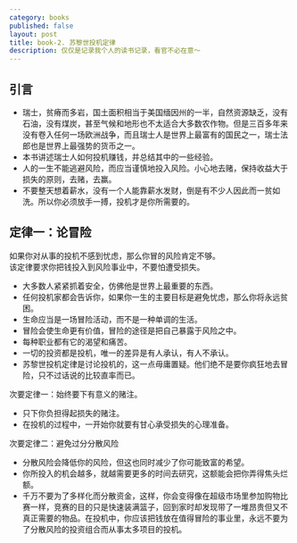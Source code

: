 ```yaml
---
category: books
published: false
layout: post
title: book-2. 苏黎世投机定律
description: 仅仅是记录我个人的读书记录，看官不必在意～
---  
```


## 
## 引言    

- 瑞士，贫瘠而多岩，国土面积相当于美国缅因州的一半，自然资源缺乏，没有石油，没有煤炭，甚至气候和地形也不太适合大多数农作物。但是三百多年来没有卷入任何一场欧洲战争，而且瑞士人是世界上最富有的国民之一，瑞士法郎也是世界上最强势的货币之一。
- 本书讲述瑞士人如何投机赚钱，并总结其中的一些经验。
- 人的一生不能逃避风险，而应当谨慎地投入风险。小心地去赌，保持收益大于损失的原则，去赌，去赢。
- 不要整天想着薪水，没有一个人能靠薪水发财，倒是有不少人因此而一贫如洗。所以你必须放手一搏，投机才是你所需要的。

## 定律一：论冒险 

如果你对从事的投机不感到忧虑，那么你冒的风险肯定不够。  
该定律要求你把钱投入到风险事业中，不要怕遭受损失。

- 大多数人紧紧抓着安全，仿佛他是世界上最重要的东西。
- 任何投机家都会告诉你，如果你一生的主要目标是避免忧虑，那么你将永远贫困。
- 生命应当是一场冒险活动，而不是一种单调的生活。
- 冒险会使生命更有价值，冒险的途径是把自己暴露于风险之中。
- 每种职业都有它的渴望和痛苦。
- 一切的投资都是投机，唯一的差异是有人承认，有人不承认。
- 苏黎世投机定律是讨论投机的，这一点毋庸置疑。他们绝不是要你疯狂地去冒险，只不过话说的比较直率而已。

次要定律一：始终要下有意义的赌注。

- 只下你负担得起损失的赌注。
- 在投机的过程中，一开始你就要有甘心承受损失的心理准备。

次要定律二：避免过分分散风险

- 分散风险会降低你的风险，但这也同时减少了你可能致富的希望。
- 你所投入的机会越多，就越需要更多的时间去研究，这额能会把你弄得焦头烂额。
- 千万不要为了多样化而分散资金，这样，你会变得像在超级市场里参加购物比赛一样，竞赛的目的只是快速装满篮子，回到家时却发现带了一堆昂贵但又不真正需要的物品。在投机中，你应该把钱放在值得冒险的事业里，永远不要为了分散风险的投资组合而从事太多项目的投机。

















